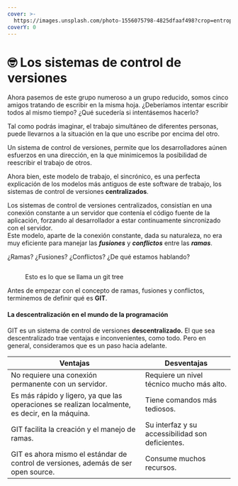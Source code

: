 ```yaml
---
cover: >-
  https://images.unsplash.com/photo-1556075798-4825dfaaf498?crop=entropy&cs=srgb&fm=jpg&ixid=M3wxOTcwMjR8MHwxfHNlYXJjaHwyfHxnaXR8ZW58MHx8fHwxNjkxMzUzNzczfDA&ixlib=rb-4.0.3&q=85
coverY: 0
---
```


# 🤓 Los sistemas de control de versiones

Ahora pasemos de este grupo numeroso a un grupo reducido, somos cinco amigos tratando de escribir en la misma hoja. ¿Deberíamos intentar escribir todos al mismo tiempo? ¿Qué sucedería si intentásemos hacerlo?

Tal como podrás imaginar, el trabajo simultáneo de diferentes personas, puede llevarnos a la situación en la que uno escribe por encima del otro.

Un sistema de control de versiones, permite que los desarrolladores aúnen esfuerzos en una dirección, en la que minimicemos la posibilidad de reescribir el trabajo de otros.

Ahora bien, este modelo de trabajo, el sincrónico, es una perfecta explicación de los modelos más antiguos de este software de trabajo, los sistemas de control de versiones **centralizados**.

Los sistemas de control de versiones centralizados, consistían en una conexión constante a un servidor que contenía el código fuente de la aplicación, forzando al desarrollador a estar continuamente sincronizado con el servidor.\
Este modelo, aparte de la conexión constante, dada su naturaleza, no era muy eficiente para manejar las _**fusiones**_ y _**conflictos**_ entre las _**ramas**_.

¿Ramas? ¿Fusiones? ¿Conflictos? ¿De qué estamos hablando?

<figure><img src="https://res.cloudinary.com/practicaldev/image/fetch/s--SuAdPSjR--/c_imagga_scale,f_auto,fl_progressive,h_420,q_auto,w_1000/https://dev-to-uploads.s3.amazonaws.com/uploads/articles/2aridnng7k6bly55lic9.jpeg#gh-light-mode-only" alt=""><figcaption><p>Esto es lo que se llama un git tree</p></figcaption></figure>



Antes de empezar con el concepto de ramas, fusiones y conflictos, terminemos de definir qué es **GIT**.

#### La descentralización en el mundo de la programación

GIT es un sistema de control de versiones **descentralizado.** El que sea descentralizado trae ventajas e inconvenientes, como todo. Pero en general, consideramos que es un paso hacia adelante.

| Ventajas                                                                                        | Desventajas                                      |
| ----------------------------------------------------------------------------------------------- | ------------------------------------------------ |
| No requiere una conexión permanente con un servidor.                                            | Requiere un nivel técnico mucho más alto.        |
| Es más rápido y ligero, ya que las operaciones se realizan localmente, es decir, en la máquina. | Tiene comandos más tediosos.                     |
| GIT facilita la creación y el manejo de ramas.                                                  | Su interfaz y su accessibilidad son deficientes. |
| GIT es ahora mismo el estándar de control de versiones, además de ser open source.              | Consume muchos recursos.                         |

